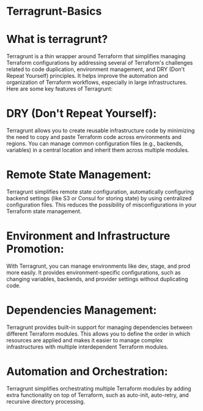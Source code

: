 # Terragrunt-Basics

# What is terragrunt?
  Terragrunt is a thin wrapper around Terraform that simplifies managing Terraform configurations by addressing several of Terraform's challenges related to code duplication, environment   management, and DRY (Don't Repeat Yourself) principles. It helps improve the automation and organization of Terraform workflows, especially in large infrastructures. Here are some key    features of Terragrunt:

# DRY (Don't Repeat Yourself): 
  Terragrunt allows you to create reusable infrastructure code by minimizing the need to copy and paste Terraform code across environments and regions. You can   manage common                configuration files (e.g., backends, variables) in a central location and inherit them across multiple modules.

# Remote State Management:
  Terragrunt simplifies remote state configuration, automatically configuring backend settings (like S3 or Consul for storing state) by using centralized configuration files. 
  This reduces the possibility of misconfigurations in your Terraform state management.

 # Environment and Infrastructure Promotion:
   With Terragrunt, you can manage environments like dev, stage, and prod more easily. It provides environment-specific configurations, such as changing variables, backends, and             provider settings without duplicating code.

 # Dependencies Management:
   Terragrunt provides built-in support for managing dependencies between different Terraform modules. This allows you to define the order in which resources are applied and makes it        easier to manage complex infrastructures with multiple interdependent Terraform modules.

 # Automation and Orchestration:
   Terragrunt simplifies orchestrating multiple Terraform modules by adding extra functionality on top of Terraform, such as auto-init, auto-retry, and recursive directory                   processing.

